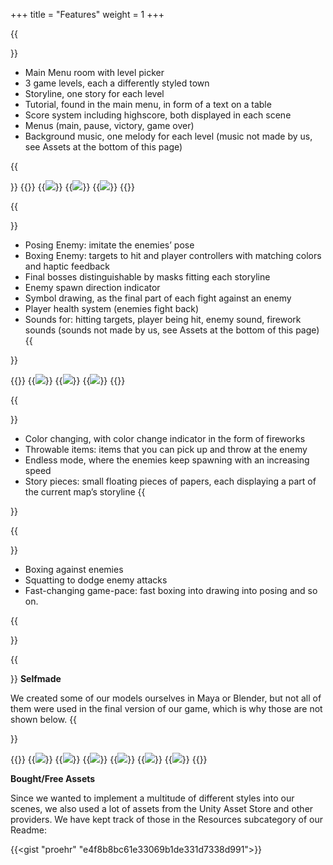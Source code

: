 +++
title = "Features"
weight = 1
+++

{{<section title="LEVELS">}}

- Main Menu room with level picker
- 3 game levels, each a differently styled town
- Storyline,  one story for each level
- Tutorial, found in the main menu, in form of a text on a table
- Score system including highscore, both displayed in each scene
- Menus (main, pause, victory, game over)
- Background music, one melody for each level (music not made by us, see Assets at the bottom of this page)

{{</section>}}
{{<gallery>}}
{{<image src="JapanScene.png" caption="Japanese inspired level">}}
{{<image src="MedievalScene.png" caption="Medieval inspired level">}}
{{<image src="OrientalScene.png" caption="Oriental inspired level">}}
{{</gallery>}}

{{<section title="Combat">}}
- Posing Enemy: imitate the enemies’ pose
- Boxing Enemy: targets to hit and player controllers with matching colors and haptic feedback
- Final bosses distinguishable by masks fitting each storyline
- Enemy spawn direction indicator
- Symbol drawing, as the final part of each fight against an enemy
- Player health system (enemies fight back)
- Sounds for: hitting targets, player being hit, enemy sound, firework sounds (sounds not made by us, see Assets at the bottom of this page)
{{</section>}} 

{{<gallery>}}
{{<image src="BoxingEnemy.png" caption="Boxing Enemy">}}
{{<image src="PosingEnemy.png" caption="Posing Enemy">}}
{{<image src="SymbolDrawing.png" caption="Symbol Drawing">}}
{{</gallery>}}

{{<section title="Interactive Environment">}}
- Color changing, with color change indicator in the form of fireworks
- Throwable items: items that you can pick up and throw at the enemy
- Endless mode, where the enemies keep spawning with an increasing speed
- Story pieces: small floating pieces of papers, each displaying a part of the current map’s storyline
{{</section>}}

{{<section title="Fitness Aspects">}}
- Boxing against enemies
- Squatting to dodge enemy attacks
- Fast-changing game-pace: fast boxing into drawing into posing and so on. 
  
{{</section>}}


{{<section title="Assets">}}
**Selfmade**  

We created some of our models ourselves in Maya or Blender, but not all of them were used in the final version of our game, which is why those are not shown below.
{{</section>}}

{{<gallery>}}
{{<image src="temple.png" caption="Japanese temple">}}
{{<image src="lamps.png" caption="Japanese style lamps">}}
{{<image src="shovelkatana.png" caption="Shovel & Katana">}}
{{<image src="boxbucket.png" caption="Wooden box & bucket">}}
{{<image src="mountains.png" caption="Mountains">}}
{{<image src="symbols.png" caption="Symbols">}}
{{</gallery>}}

**Bought/Free Assets**  

Since we wanted to implement a multitude of different styles into our scenes, we also used a lot of assets from the Unity Asset Store and other providers. 
We have kept track of those in the Resources subcategory of our Readme:

{{<gist "proehr" "e4f8b8bc61e33069b1de331d7338d991">}}


